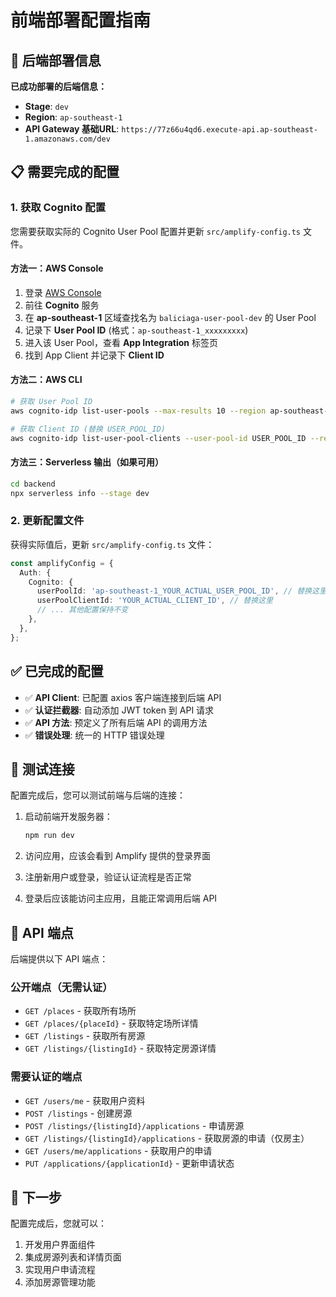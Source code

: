 # 前端部署配置指南

## 🚀 后端部署信息

**已成功部署的后端信息：**
- **Stage**: `dev`
- **Region**: `ap-southeast-1`
- **API Gateway 基础URL**: `https://77z66u4qd6.execute-api.ap-southeast-1.amazonaws.com/dev`

## 📋 需要完成的配置

### 1. 获取 Cognito 配置

您需要获取实际的 Cognito User Pool 配置并更新 `src/amplify-config.ts` 文件。

#### 方法一：AWS Console
1. 登录 [AWS Console](https://console.aws.amazon.com)
2. 前往 **Cognito** 服务
3. 在 **ap-southeast-1** 区域查找名为 `baliciaga-user-pool-dev` 的 User Pool
4. 记录下 **User Pool ID** (格式：`ap-southeast-1_xxxxxxxxx`)
5. 进入该 User Pool，查看 **App Integration** 标签页
6. 找到 App Client 并记录下 **Client ID**

#### 方法二：AWS CLI
```bash
# 获取 User Pool ID
aws cognito-idp list-user-pools --max-results 10 --region ap-southeast-1 --query 'UserPools[?contains(Name, `baliciaga-user-pool-dev`)].{Name:Name,Id:Id}' --output table

# 获取 Client ID (替换 USER_POOL_ID)
aws cognito-idp list-user-pool-clients --user-pool-id USER_POOL_ID --region ap-southeast-1 --query 'UserPoolClients[0].ClientId' --output text
```

#### 方法三：Serverless 输出（如果可用）
```bash
cd backend
npx serverless info --stage dev
```

### 2. 更新配置文件

获得实际值后，更新 `src/amplify-config.ts` 文件：

```typescript
const amplifyConfig = {
  Auth: {
    Cognito: {
      userPoolId: 'ap-southeast-1_YOUR_ACTUAL_USER_POOL_ID', // 替换这里
      userPoolClientId: 'YOUR_ACTUAL_CLIENT_ID', // 替换这里
      // ... 其他配置保持不变
    },
  },
};
```

## ✅ 已完成的配置

- ✅ **API Client**: 已配置 axios 客户端连接到后端 API
- ✅ **认证拦截器**: 自动添加 JWT token 到 API 请求
- ✅ **API 方法**: 预定义了所有后端 API 的调用方法
- ✅ **错误处理**: 统一的 HTTP 错误处理

## 🧪 测试连接

配置完成后，您可以测试前端与后端的连接：

1. 启动前端开发服务器：
   ```bash
   npm run dev
   ```

2. 访问应用，应该会看到 Amplify 提供的登录界面

3. 注册新用户或登录，验证认证流程是否正常

4. 登录后应该能访问主应用，且能正常调用后端 API

## 📝 API 端点

后端提供以下 API 端点：

### 公开端点（无需认证）
- `GET /places` - 获取所有场所
- `GET /places/{placeId}` - 获取特定场所详情
- `GET /listings` - 获取所有房源
- `GET /listings/{listingId}` - 获取特定房源详情

### 需要认证的端点
- `GET /users/me` - 获取用户资料
- `POST /listings` - 创建房源
- `POST /listings/{listingId}/applications` - 申请房源
- `GET /listings/{listingId}/applications` - 获取房源的申请（仅房主）
- `GET /users/me/applications` - 获取用户的申请
- `PUT /applications/{applicationId}` - 更新申请状态

## 🎯 下一步

配置完成后，您就可以：
1. 开发用户界面组件
2. 集成房源列表和详情页面
3. 实现用户申请流程
4. 添加房源管理功能 